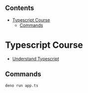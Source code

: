 <!-- START doctoc generated TOC please keep comment here to allow auto update -->
<!-- DON'T EDIT THIS SECTION, INSTEAD RE-RUN doctoc TO UPDATE -->
## Contents

- [Typescript Course](#typescript-course)
  - [Commands](#commands)

<!-- END doctoc generated TOC please keep comment here to allow auto update -->

# Typescript Course

- [Understand Typescript](https://www.udemy.com/course/understanding-typescript/)

## Commands

```sh
deno run app.ts
```
